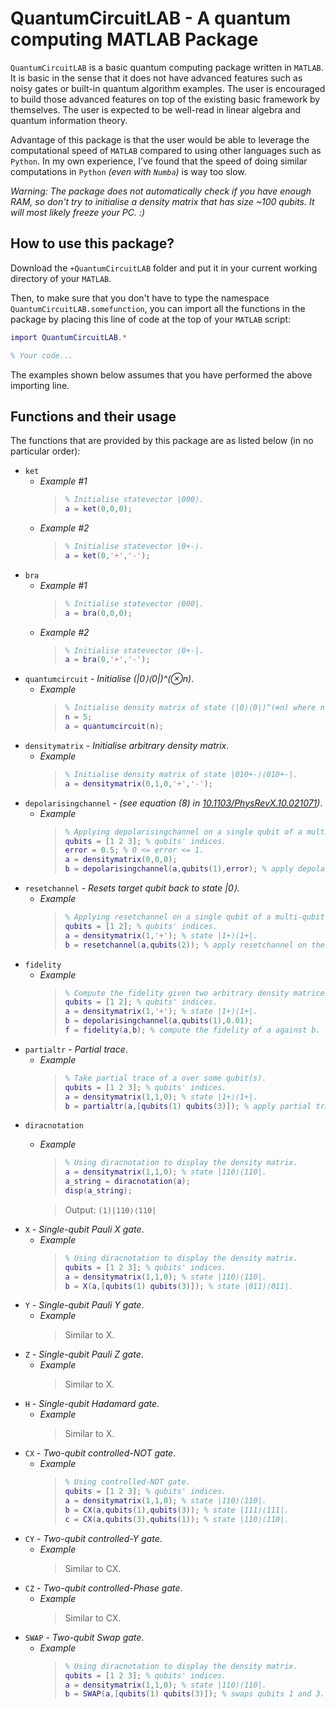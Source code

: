 # QuantumCircuitLAB - A quantum computing MATLAB Package

`QuantumCircuitLAB` is a basic quantum computing package written in `MATLAB`. It is basic in the sense that it does not have advanced features such as noisy gates or built-in quantum algorithm examples. The user is encouraged to build those advanced features on top of the existing basic framework by themselves. The user is expected to be well-read in linear algebra and quantum information theory.

Advantage of this package is that the user would be able to leverage the computational speed of `MATLAB` compared to using other languages such as `Python`. In my own experience, I've found that the speed of doing similar computations in `Python` *(even with `Numba`)* is way too slow.

*Warning: The package does not automatically check if you have enough RAM, so don't try to initialise a density matrix that has size ~100 qubits. It will most likely freeze your PC. :)*

## How to use this package?

Download the `+QuantumCircuitLAB` folder and put it in your current working directory of your `MATLAB`.

Then, to make sure that you don't have to type the namespace `QuantumCircuitLAB.somefunction`, you can import all the functions in the package by placing this line of code at the top of your `MATLAB` script:
```MATLAB
import QuantumCircuitLAB.*

% Your code...
```

The examples shown below assumes that you have performed the above importing line.

## Functions and their usage

The functions that are provided by this package are as listed below (in no particular order):

* `ket`
    * *Example #1*
        > ```MATLAB
        > % Initialise statevector |000⟩.
        > a = ket(0,0,0);
        > ```
    * *Example #2*
        > ```MATLAB
        > % Initialise statevector |0+-⟩.
        > a = ket(0,'+','-');
        > ```
* `bra`
    * *Example #1*
        > ```MATLAB
        > % Initialise statevector ⟨000|.
        > a = bra(0,0,0);
        > ```
    * *Example #2*
        > ```MATLAB
        > % Initialise statevector ⟨0+-|.
        > a = bra(0,'+','-');
        > ```
* `quantumcircuit` - *Initialise (|0⟩⟨0|)^(⊗n)*.
    * *Example*
        > ```MATLAB
        > % Initialise density matrix of state (|0⟩⟨0|)^(⊗n) where n is the number of qubits.
        > n = 5;
        > a = quantumcircuit(n);
        > ```
* `densitymatrix` - *Initialise arbitrary density matrix*.
    * *Example*
        > ```MATLAB
        > % Initialise density matrix of state |010+-⟩⟨010+-|.
        > a = densitymatrix(0,1,0,'+','-');
        > ```
* `depolarisingchannel` - *(see equation (8) in [10.1103/PhysRevX.10.021071](https://doi.org/10.1103/PhysRevX.10.021071))*.
    * *Example*
        > ```MATLAB
        > % Applying depolarisingchannel on a single qubit of a multi-qubit system.
        > qubits = [1 2 3]; % qubits' indices.
        > error = 0.5; % 0 <= error <= 1.
        > a = densitymatrix(0,0,0);
        > b = depolarisingchannel(a,qubits(1),error); % apply depolarisingchannel on the 1st qubit.
        > ```
* `resetchannel` - *Resets target qubit back to state |0⟩*.
    * *Example*
        > ```MATLAB
        > % Applying resetchannel on a single qubit of a multi-qubit system.
        > qubits = [1 2]; % qubits' indices.
        > a = densitymatrix(1,'+'); % state |1+⟩⟨1+|.
        > b = resetchannel(a,qubits(2)); % apply resetchannel on the 2nd qubit. b is now |10⟩⟨10|.
        > ```
* `fidelity`
    * *Example*
        > ```MATLAB
        > % Compute the fidelity given two arbitrary density matrices.
        > qubits = [1 2]; % qubits' indices.
        > a = densitymatrix(1,'+'); % state |1+⟩⟨1+|.
        > b = depolarisingchannel(a,qubits(1),0.01);
        > f = fidelity(a,b); % compute the fidelity of a against b.
        > ```
* `partialtr` - *Partial trace*.
    * *Example*
        > ```MATLAB
        > % Take partial trace of a over some qubit(s).
        > qubits = [1 2 3]; % qubits' indices.
        > a = densitymatrix(1,1,0); % state |1+⟩⟨1+|.
        > b = partialtr(a,[qubits(1) qubits(3)]); % apply partial trace over qubits 1 and 3. Resulting density matrix is of dimension 2×2 since two qubits have been thrown away.
        > ```
* `diracnotation`
    * *Example*
        > ```MATLAB
        > % Using diracnotation to display the density matrix.
        > a = densitymatrix(1,1,0); % state |110⟩⟨110|.
        > a_string = diracnotation(a);
        > disp(a_string);
        > ```

        > Output: `(1)|110⟩⟨110|`
* `X` - *Single-qubit Pauli X gate*.
    * *Example*
        > ```MATLAB
        > % Using diracnotation to display the density matrix.
        > qubits = [1 2 3]; % qubits' indices.
        > a = densitymatrix(1,1,0); % state |110⟩⟨110|.
        > b = X(a,[qubits(1) qubits(3)]); % state |011⟩⟨011|.
        > ```
* `Y` - *Single-qubit Pauli Y gate*.
    * *Example*
        > Similar to X.
* `Z` - *Single-qubit Pauli Z gate*.
    * *Example*
        > Similar to X.
* `H` - *Single-qubit Hadamard gate*.
    * *Example*
        > Similar to X.
* `CX` - *Two-qubit controlled-NOT gate*.
    * *Example*
        > ```MATLAB
        > % Using controlled-NOT gate.
        > qubits = [1 2 3]; % qubits' indices.
        > a = densitymatrix(1,1,0); % state |110⟩⟨110|.
        > b = CX(a,qubits(1),qubits(3)); % state |111⟩⟨111|.
        > c = CX(a,qubits(3),qubits(1)); % state |110⟩⟨110|.
        > ```
* `CY` - *Two-qubit controlled-Y gate*.
    * *Example*
        > Similar to CX.
* `CZ` - *Two-qubit controlled-Phase gate*.
    * *Example*
        > Similar to CX.
* `SWAP` - *Two-qubit Swap gate*.
    * *Example*
        > ```MATLAB
        > % Using diracnotation to display the density matrix.
        > qubits = [1 2 3]; % qubits' indices.
        > a = densitymatrix(1,1,0); % state |110⟩⟨110|.
        > b = SWAP(a,[qubits(1) qubits(3)]); % swaps qubits 1 and 3.
        > ```